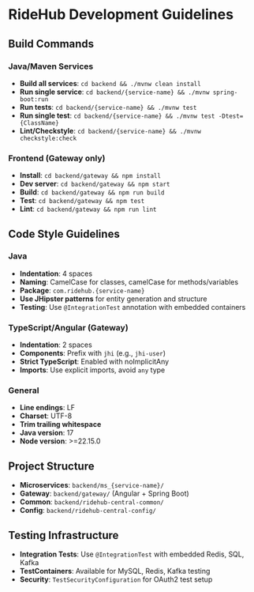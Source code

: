 # RideHub Development Guidelines

## Build Commands

### Java/Maven Services
- **Build all services**: `cd backend && ./mvnw clean install`
- **Run single service**: `cd backend/{service-name} && ./mvnw spring-boot:run`
- **Run tests**: `cd backend/{service-name} && ./mvnw test`
- **Run single test**: `cd backend/{service-name} && ./mvnw test -Dtest={ClassName}`
- **Lint/Checkstyle**: `cd backend/{service-name} && ./mvnw checkstyle:check`

### Frontend (Gateway only)
- **Install**: `cd backend/gateway && npm install`
- **Dev server**: `cd backend/gateway && npm start`
- **Build**: `cd backend/gateway && npm run build`
- **Test**: `cd backend/gateway && npm test`
- **Lint**: `cd backend/gateway && npm run lint`

## Code Style Guidelines

### Java
- **Indentation**: 4 spaces
- **Naming**: CamelCase for classes, camelCase for methods/variables
- **Package**: `com.ridehub.{service-name}`
- **Use JHipster patterns** for entity generation and structure
- **Testing**: Use `@IntegrationTest` annotation with embedded containers

### TypeScript/Angular (Gateway)
- **Indentation**: 2 spaces
- **Components**: Prefix with `jhi` (e.g., `jhi-user`)
- **Strict TypeScript**: Enabled with noImplicitAny
- **Imports**: Use explicit imports, avoid `any` type

### General
- **Line endings**: LF
- **Charset**: UTF-8
- **Trim trailing whitespace**
- **Java version**: 17
- **Node version**: >=22.15.0

## Project Structure
- **Microservices**: `backend/ms_{service-name}/`
- **Gateway**: `backend/gateway/` (Angular + Spring Boot)
- **Common**: `backend/ridehub-central-common/`
- **Config**: `backend/ridehub-central-config/`

## Testing Infrastructure
- **Integration Tests**: Use `@IntegrationTest` with embedded Redis, SQL, Kafka
- **TestContainers**: Available for MySQL, Redis, Kafka testing
- **Security**: `TestSecurityConfiguration` for OAuth2 test setup
